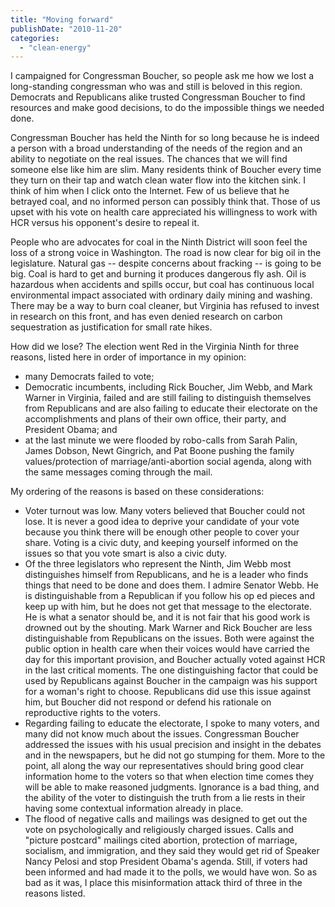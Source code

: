 ```yaml
---
title: "Moving forward"
publishDate: "2010-11-20"
categories: 
  - "clean-energy"
---
```


I campaigned for Congressman Boucher, so people ask me how we lost a long-standing congressman who was and still is beloved in this region. Democrats and Republicans alike trusted Congressman Boucher to find resources and make good decisions, to do the impossible things we needed done.

Congressman Boucher has held the Ninth for so long because he is indeed a person with a broad understanding of the needs of the region and an ability to negotiate on the real issues. The chances that we will find someone else like him are slim. Many residents think of Boucher every time they turn on their tap and watch clean water flow into the kitchen sink. I think of him when I click onto the Internet. Few of us believe that he betrayed coal, and no informed person can possibly think that. Those of us upset with his vote on health care appreciated his willingness to work with HCR versus his opponent's desire to repeal it.

People who are advocates for coal in the Ninth District will soon feel the loss of a strong voice in Washington. The road is now clear for big oil in the legislature. Natural gas -- despite concerns about fracking -- is going to be big. Coal is hard to get and burning it produces dangerous fly ash. Oil is hazardous when accidents and spills occur, but coal has continuous local environmental impact associated with ordinary daily mining and washing. There may be a way to burn coal cleaner, but Virginia has refused to invest in research on this front, and has even denied research on carbon sequestration as justification for small rate hikes.

How did we lose? The election went Red in the Virginia Ninth for three reasons, listed here in order of importance in my opinion:

- many Democrats failed to vote;
- Democratic incumbents, including Rick Boucher, Jim Webb, and Mark Warner in Virginia, failed and are still failing to distinguish themselves from Republicans and are also failing to educate their electorate on the accomplishments and plans of their own office, their party, and President Obama; and
- at the last minute we were flooded by robo-calls from Sarah Palin, James Dobson, Newt Gingrich, and Pat Boone pushing the family values/protection of marriage/anti-abortion social agenda, along with the same messages coming through the mail.

My ordering of the reasons is based on these considerations:

- Voter turnout was low. Many voters believed that Boucher could not lose. It is never a good idea to deprive your candidate of your vote because you think there will be enough other people to cover your share. Voting is a civic duty, and keeping yourself informed on the issues so that you vote smart is also a civic duty.
- Of the three legislators who represent the Ninth, Jim Webb most distinguishes himself from Republicans, and he is a leader who finds things that need to be done and does them. I admire Senator Webb. He is distinguishable from a Republican if you follow his op ed pieces and keep up with him, but he does not get that message to the electorate. He is what a senator should be, and it is not fair that his good work is drowned out by the shouting. Mark Warner and Rick Boucher are less distinguishable from Republicans on the issues. Both were against the public option in health care when their voices would have carried the day for this important provision, and Boucher actually voted against HCR in the last critical moments. The one distinguishing factor that could be used by Republicans against Boucher in the campaign was his support for a woman's right to choose. Republicans did use this issue against him, but Boucher did not respond or defend his rationale on reproductive rights to the voters.
- Regarding failing to educate the electorate, I spoke to many voters, and many did not know much about the issues. Congressman Boucher addressed the issues with his usual precision and insight in the debates and in the newspapers, but he did not go stumping for them. More to the point, all along the way our representatives should bring good clear information home to the voters so that when election time comes they will be able to make reasoned judgments. Ignorance is a bad thing, and the ability of the voter to distinguish the truth from a lie rests in their having some contextual information already in place.
- The flood of negative calls and mailings was designed to get out the vote on psychologically and religiously charged issues. Calls and "picture postcard" mailings cited abortion, protection of marriage, socialism, and immigration, and they said they would get rid of Speaker Nancy Pelosi and stop President Obama's agenda. Still, if voters had been informed and had made it to the polls, we would have won. So as bad as it was, I place this misinformation attack third of three in the reasons listed.
